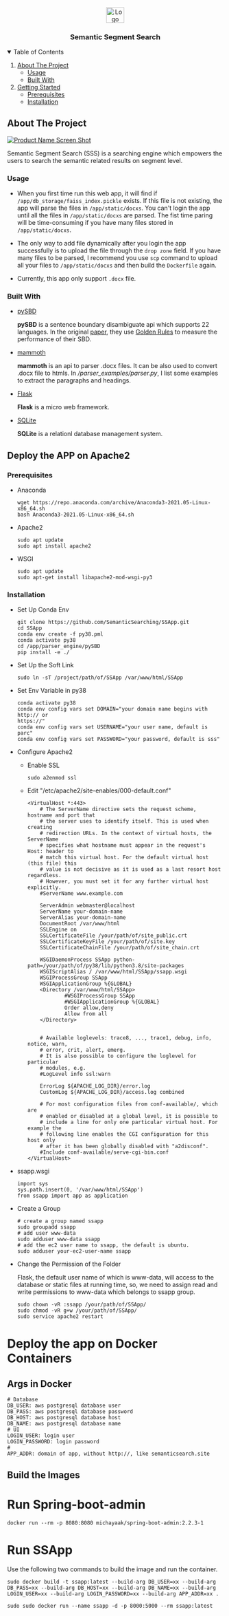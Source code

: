 <!--
*** Thanks for checking out the Best-README-Template. If you have a suggestion
*** that would make this better, please fork the repo and create a pull request
*** or simply open an issue with the tag "enhancement".
*** Thanks again! Now go create something AMAZING! :D
-->



<!-- PROJECT SHIELDS -->
<!--
*** I'm using markdown "reference style" links for readability.
*** Reference links are enclosed in brackets [ ] instead of parentheses ( ).
*** See the bottom of this document for the declaration of the reference variables
*** for contributors-url, forks-url, etc. This is an optional, concise syntax you may use.
*** https://www.markdownguide.org/basic-syntax/#reference-style-links
-->

[comment]: <> ([![Contributors][contributors-shield]][contributors-url])

[comment]: <> ([![Forks][forks-shield]][forks-url])

[comment]: <> ([![Stargazers][stars-shield]][stars-url])

[comment]: <> ([![Issues][issues-shield]][issues-url])

[comment]: <> ([![MIT License][license-shield]][license-url])

[comment]: <> ([![LinkedIn][linkedin-shield]][linkedin-url])



<!-- PROJECT LOGO -->
<br />
<p align="center">
  <a href="https://github.com/SemanticSearching/SSApp">
    <img src="./images/logo.png" alt="Logo" width="42.4" height="35.6">
  </a>

<h3 align="center">Semantic Segment Search</h3>

[comment]: <> (  <p align="center">)

[comment]: <> (    An awesome README template to jumpstart your projects!)

[comment]: <> (    <br />)

[comment]: <> (    <a href="https://github.com/othneildrew/Best-README-Template"><strong>Explore the docs »</strong></a>)

[comment]: <> (    <br />)

[comment]: <> (    <br />)

[comment]: <> (    <a href="https://github.com/othneildrew/Best-README-Template">View Demo</a>)

[comment]: <> (    ·)

[comment]: <> (    <a href="https://github.com/othneildrew/Best-README-Template/issues">Report Bug</a>)

[comment]: <> (    ·)

[comment]: <> (    <a href="https://github.com/othneildrew/Best-README-Template/issues">Request Feature</a>)

[comment]: <> (  </p>)
</p>



<!-- TABLE OF CONTENTS -->
<details open="open">
  <summary>Table of Contents</summary>
  <ol>
    <li>
      <a href="#about-the-project">About The Project</a>
      <ul>
        <li><a href="#usage">Usage</a></li>
        <li><a href="#built-with">Built With</a></li>
      </ul>
    </li>
    <li>
      <a href="#getting-started">Getting Started</a>
      <ul>
        <li><a href="#prerequisites">Prerequisites</a></li>
        <li><a href="#installation">Installation</a></li>
      </ul>
    </li>

[comment]: <> (    <li><a href="#usage">Usage</a></li>)

[comment]: <> (    <li><a href="#roadmap">Roadmap</a></li>)

[comment]: <> (    <li><a href="#contributing">Contributing</a></li>)

[comment]: <> (    <li><a href="#license">License</a></li>)

[comment]: <> (    <li><a href="#contact">Contact</a></li>)

[comment]: <> (    <li><a href="#acknowledgements">Acknowledgements</a></li>)
  </ol>
</details>



<!-- ABOUT THE PROJECT -->

## About The Project

[![Product Name Screen Shot][product-screenshot]](https://semanticsearch.site/)

Semantic Segment Search (SSS) is a searching engine which empowers the 
users to search the semantic related results on segment level.
### Usage
* When you first time run this web app, it will find if 
  `/app/db_storage/faiss_index.pickle` exists. If this file is not existing,
  the app will parse the files in `/app/static/docxs`. You can't login the 
  app until all the files in `/app/static/docxs` are parsed. The fist time 
  paring will be time-consuming if you have many files stored in `/app/static/docxs`.
  
* The only way to add file dynamically after you login the app 
  successfully is to upload the file through the 
  `drop zone` field. If you have many files to be parsed, I recommend you 
  use `scp` command to upload all your files to `/app/static/docxs` and 
  then build the `Dockerfile` again.
  
* Currently, this app only support `.docx` file.
### Built With

* [pySBD](https://github.com/nipunsadvilkar/pySBD)
  
  **pySBD** is a sentence boundary disambiguate api which supports 22 languages. In the original [paper](chrome-extension://oemmndcbldboiebfnladdacbdfmadadm/https://www.aclweb.org/anthology/2020.nlposs-1.15.pdf),
they use [Golden Rules](https://s3.amazonaws.com/tm-town-nlp-resources/golden_rules.txt) to measure the performance of their SBD.
* [mammoth](https://pypi.org/project/mammoth/)
  
  **mammoth** is an api to parser .docx files. It can be also used to convert .docx file to htmls.
In */parser_examples/parser.py*, I list some examples to extract the paragraphs and headings.
  
* [Flask](https://flask.palletsprojects.com/en/2.0.x/)
  
  **Flask** is a micro web framework.

* [SQLite](https://www.sqlite.org/index.html)

  **SQLite** is a relationl database management system.

<!-- GETTING STARTED -->

## Deploy the APP on Apache2

### Prerequisites

* Anaconda
  ```angular2html
  wget https://repo.anaconda.com/archive/Anaconda3-2021.05-Linux-x86_64.sh
  bash Anaconda3-2021.05-Linux-x86_64.sh
  ```
* Apache2
  ```angular2html
  sudo apt update
  sudo apt install apache2
  ```
* WSGI
  ```angular2html
  sudo apt update
  sudo apt-get install libapache2-mod-wsgi-py3
  ```

### Installation

* Set Up Conda Env
  ```angular2html
  git clone https://github.com/SemanticSearching/SSApp.git
  cd SSApp
  conda env create -f py38.pml
  conda activate py38
  cd /app/parser_engine/pySBD
  pip install -e ./
  ```
* Set Up the Soft Link 
  ```angular2html
  sudo ln -sT /project/path/of/SSApp /var/www/html/SSApp
  ```
* Set Env Variable in py38
  ```angular2html
  conda activate py38
  conda env config vars set DOMAIN="your domain name begins with http:// or 
  https://"
  conda env config vars set USERNAME="your user name, default is parc"
  conda env config vars set PASSWORD="your password, default is sss"
  ```
* Configure Apache2
  * Enable SSL
    ```angular2html
    sudo a2enmod ssl
    ```
  * Edit "/etc/apache2/site-enables/000-default.conf"
    ```angular2html
    <VirtualHost *:443>
        # The ServerName directive sets the request scheme, hostname and port that
        # the server uses to identify itself. This is used when creating
        # redirection URLs. In the context of virtual hosts, the ServerName
        # specifies what hostname must appear in the request's Host: header to
        # match this virtual host. For the default virtual host (this file) this
        # value is not decisive as it is used as a last resort host regardless.
        # However, you must set it for any further virtual host explicitly.
        #ServerName www.example.com

        ServerAdmin webmaster@localhost
        ServerName your-domain-name
        ServerAlias your-domain-name
        DocumentRoot /var/www/html
        SSLEngine on
        SSLCertificateFile /your/path/of/site_public.crt
        SSLCertificateKeyFile /your/path/of/site.key
        SSLCertificateChainFile /your/path/of/site_chain.crt

        WSGIDaemonProcess SSApp python-path=/your/path/of/py38/lib/python3.8/site-packages
        WSGIScriptAlias / /var/www/html/SSApp/ssapp.wsgi
        WSGIProcessGroup SSApp
        WSGIApplicationGroup %{GLOBAL}
        <Directory /var/www/html/SSApp>
                #WSGIProcessGroup SSApp
                #WSGIApplicationGroup %{GLOBAL}
                Order allow,deny
                Allow from all
        </Directory>


        # Available loglevels: trace8, ..., trace1, debug, info, notice, warn,
        # error, crit, alert, emerg.
        # It is also possible to configure the loglevel for particular
        # modules, e.g.
        #LogLevel info ssl:warn

        ErrorLog ${APACHE_LOG_DIR}/error.log
        CustomLog ${APACHE_LOG_DIR}/access.log combined

        # For most configuration files from conf-available/, which are
        # enabled or disabled at a global level, it is possible to
        # include a line for only one particular virtual host. For example the
        # following line enables the CGI configuration for this host only
        # after it has been globally disabled with "a2disconf".
        #Include conf-available/serve-cgi-bin.conf
    </VirtualHost>
    ```
    
* ssapp.wsgi
  
  ```angular2html
  import sys
  sys.path.insert(0, '/var/www/html/SSApp')
  from ssapp import app as application
  ```
  
* Create a Group
  ```angular2html
  # create a group named ssapp
  sudo groupadd ssapp
  # add user www-data 
  sudo adduser www-data ssapp
  # add the ec2 user name to ssapp, the default is ubuntu.
  sudo adduser your-ec2-user-name ssapp
  ```

* Change the Permission of the Folder
  
  Flask, the default user name of which is www-data, will access to the 
  database or static files at running time, so, we need to assign read and 
  write permissions to www-data which belongs to ssapp group.
  ```angular2html
  sudo chown -vR :ssapp /your/path/of/SSApp/
  sudo chmod -vR g+w /your/path/of/SSApp/
  sudo service apache2 restart
  ```

# Deploy the app on Docker Containers
## Args in Docker
```angular2html
# Database
DB_USER: aws postgresql database user
DB_PASS: aws postgresql database password
DB_HOST: aws postgresql database host
DB_NAME: aws postgresql database name
# UI
LOGIN_USER: login user
LOGIN_PASSWORD: login password
# 
APP_ADDR: domain of app, without http://, like semanticsearch.site
```
## Build the Images
# Run Spring-boot-admin
```angular2html
docker run --rm -p 8080:8080 michayaak/spring-boot-admin:2.2.3-1
```
# Run SSApp
Use the following two commands to build the image and run the container.
```angular2html
sudo docker build -t ssapp:latest --build-arg DB_USER=xx --build-arg 
DB_PASS=xx --build-arg DB_HOST=xx --build-arg DB_NAME=xx --build-arg 
LOGIN_USER=xx --build-arg LOGIN_PASSWORD=xx --build-arg APP_ADDR=xx .

sudo sudo docker run --name ssapp -d -p 8000:5000 --rm ssapp:latest
```

<!-- USAGE EXAMPLES -->

[comment]: <> (## Usage)

[comment]: <> (Use this space to show useful examples of how a project can be used. Additional)

[comment]: <> (screenshots, code examples and demos work well in this space. You may also link)

[comment]: <> (to more resources.)

[comment]: <> (_For more examples, please refer to the [Documentation]&#40;https://example.com&#41;_)



<!-- ROADMAP -->

[comment]: <> (## Roadmap)


<!-- CONTRIBUTING -->

[comment]: <> (## Contributing)

[comment]: <> (Contributions are what make the open source community such an amazing place to)

[comment]: <> (be learn, inspire, and create. Any contributions you make are **greatly)

[comment]: <> (appreciated**.)

[comment]: <> (1. Fork the Project)

[comment]: <> (2. Create your Feature Branch &#40;`git checkout -b feature/AmazingFeature`&#41;)

[comment]: <> (3. Commit your Changes &#40;`git commit -m 'Add some AmazingFeature'`&#41;)

[comment]: <> (4. Push to the Branch &#40;`git push origin feature/AmazingFeature`&#41;)

[comment]: <> (5. Open a Pull Request)

<!-- LICENSE -->

[comment]: <> (## License)

[comment]: <> (Distributed under the MIT License. See `LICENSE` for more information.)



<!-- CONTACT -->

[comment]: <> (## Contact)

[comment]: <> (Your Name - [@your_twitter]&#40;https://twitter.com/your_username&#41; -)

[comment]: <> (email@example.com)

[comment]: <> (Project)

[comment]: <> (Link: [https://github.com/your_username/repo_name]&#40;https://github.com/your_username/repo_name&#41;)



<!-- ACKNOWLEDGEMENTS -->

[comment]: <> (## Acknowledgements)

[comment]: <> (* [GitHub Emoji Cheat Sheet]&#40;https://www.webpagefx.com/tools/emoji-cheat-sheet&#41;)

[comment]: <> (* [Img Shields]&#40;https://shields.io&#41;)

[comment]: <> (* [Choose an Open Source License]&#40;https://choosealicense.com&#41;)

[comment]: <> (* [GitHub Pages]&#40;https://pages.github.com&#41;)

[comment]: <> (* [Animate.css]&#40;https://daneden.github.io/animate.css&#41;)

[comment]: <> (* [Loaders.css]&#40;https://connoratherton.com/loaders&#41;)

[comment]: <> (* [Slick Carousel]&#40;https://kenwheeler.github.io/slick&#41;)

[comment]: <> (* [Smooth Scroll]&#40;https://github.com/cferdinandi/smooth-scroll&#41;)

[comment]: <> (* [Sticky Kit]&#40;http://leafo.net/sticky-kit&#41;)

[comment]: <> (* [JVectorMap]&#40;http://jvectormap.com&#41;)

[comment]: <> (* [Font Awesome]&#40;https://fontawesome.com&#41;)

<!-- MARKDOWN LINKS & IMAGES -->
<!-- https://www.markdownguide.org/basic-syntax/#reference-style-links -->

[contributors-shield]: https://img.shields.io/github/contributors/othneildrew/Best-README-Template.svg?style=for-the-badge

[contributors-url]: https://github.com/othneildrew/Best-README-Template/graphs/contributors

[forks-shield]: https://img.shields.io/github/forks/othneildrew/Best-README-Template.svg?style=for-the-badge

[forks-url]: https://github.com/othneildrew/Best-README-Template/network/members

[stars-shield]: https://img.shields.io/github/stars/othneildrew/Best-README-Template.svg?style=for-the-badge

[stars-url]: https://github.com/othneildrew/Best-README-Template/stargazers

[issues-shield]: https://img.shields.io/github/issues/othneildrew/Best-README-Template.svg?style=for-the-badge

[issues-url]: https://github.com/othneildrew/Best-README-Template/issues

[license-shield]: https://img.shields.io/github/license/othneildrew/Best-README-Template.svg?style=for-the-badge

[license-url]: https://github.com/othneildrew/Best-README-Template/blob/master/LICENSE.txt

[linkedin-shield]: https://img.shields.io/badge/-LinkedIn-black.svg?style=for-the-badge&logo=linkedin&colorB=555

[linkedin-url]: https://linkedin.com/in/othneildrew

[product-screenshot]: images/screenshot.png
